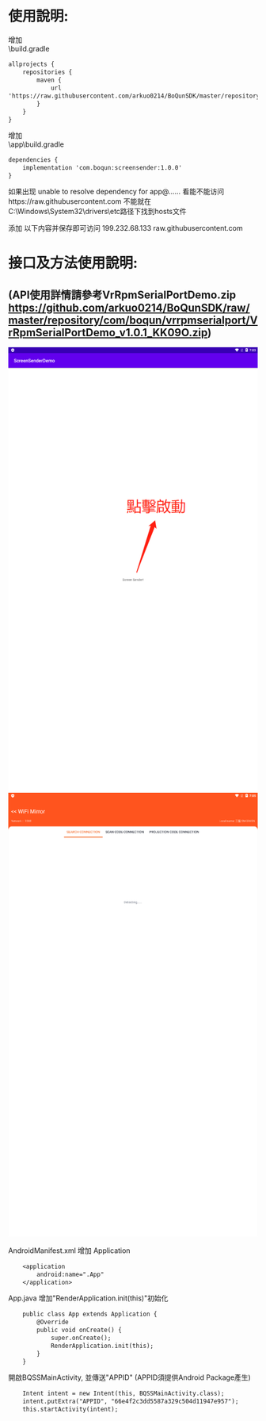# 使用說明:  
增加  
\build.gradle  


    allprojects {
    	repositories {
    		maven {
    			url 'https://raw.githubusercontent.com/arkuo0214/BoQunSDK/master/repository'
    		}
    	}
    }
    

增加  
\app\build.gradle  


    dependencies {
    	implementation 'com.boqun:screensender:1.0.0'
    }
    
如果出现 unable to resolve dependency for app@...... 看能不能访问https://raw.githubusercontent.com 不能就在C:\Windows\System32\drivers\etc路径下找到hosts文件  

添加 以下内容并保存即可访问 199.232.68.133 raw.githubusercontent.com 
  
  
# 接口及方法使用說明:  
## **(API使用詳情請參考VrRpmSerialPortDemo.zip https://github.com/arkuo0214/BoQunSDK/raw/master/repository/com/boqun/vrrpmserialport/VrRpmSerialPortDemo_v1.0.1_KK09O.zip)**
![image](https://github.com/arkuo0214/BoQunSDK/blob/master/repository/com/boqun/screensender/images/Demo1.png)![image](https://github.com/arkuo0214/BoQunSDK/blob/master/repository/com/boqun/screensender/images/Demo2.png)


AndroidManifest.xml 增加 Application

        <application
            android:name=".App"
        </application>
App.java 增加"RenderApplication.init(this)"初始化

        public class App extends Application {
            @Override
            public void onCreate() {
                super.onCreate();
                RenderApplication.init(this);
            }
        }
開啟BQSSMainActivity, 並傳送"APPID" (APPID須提供Android Package產生)

        Intent intent = new Intent(this, BQSSMainActivity.class);
        intent.putExtra("APPID", "66e4f2c3dd5587a329c504d11947e957");
        this.startActivity(intent);

    

